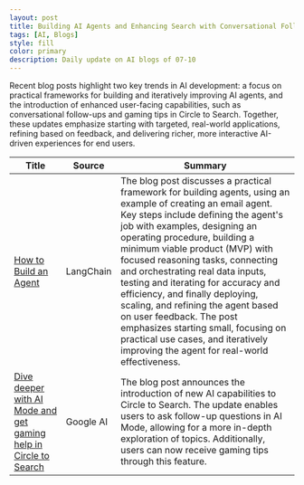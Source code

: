 ```yaml
---
layout: post
title: Building AI Agents and Enhancing Search with Conversational Follow-ups
tags: [AI, Blogs]
style: fill
color: primary
description: Daily update on AI blogs of 07-10
---
```


Recent blog posts highlight two key trends in AI development: a focus on practical frameworks for building and iteratively improving AI agents, and the introduction of enhanced user-facing capabilities, such as conversational follow-ups and gaming tips in Circle to Search. Together, these updates emphasize starting with targeted, real-world applications, refining based on feedback, and delivering richer, more interactive AI-driven experiences for end users.

| Title | Source | Summary |
|---|---|---|
| [How to Build an Agent](https://blog.langchain.com/how-to-build-an-agent/) | LangChain | The blog post discusses a practical framework for building agents, using an example of creating an email agent. Key steps include defining the agent's job with examples, designing an operating procedure, building a minimum viable product (MVP) with focused reasoning tasks, connecting and orchestrating real data inputs, testing and iterating for accuracy and efficiency, and finally deploying, scaling, and refining the agent based on user feedback. The post emphasizes starting small, focusing on practical use cases, and iteratively improving the agent for real-world effectiveness. |
| [Dive deeper with AI Mode and get gaming help in Circle to Search](https://blog.google/products/search/circle-to-search-ai-mode-gaming/) | Google AI | The blog post announces the introduction of new AI capabilities to Circle to Search. The update enables users to ask follow-up questions in AI Mode, allowing for a more in-depth exploration of topics. Additionally, users can now receive gaming tips through this feature. |